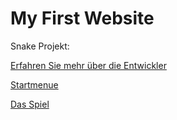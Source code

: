# My First Website

Snake Projekt:

[Erfahren Sie mehr über die Entwickler](about_us.md)

[Startmenue](startmenue.md)

[Das Spiel](ui.md)
